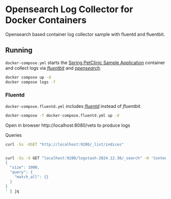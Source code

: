 # Opensearch Log Collector for Docker Containers

Opensearch based container log collector sample with fluentd and fluentbit.

## Running

`docker-compose.yml` starts the [Spring PetClinic Sample Application](https://github.com/spring-projects/spring-petclinic) container and collect logs via [*fluentbit*](https://fluentbit.io/) and [*opensearch*](https://opensearch.org/).

```sh
docker compose up -d
docker compose logs -f
```

### Fluentd

`docker-compose.fluentd.yml` includes [*fluentd*](https://www.fluentd.org/) instead of *fluentbit*.

```sh
docker-compose -f docker-compose.fluentd.yml up -d
```

Open in browser http://localhost:8080/vets to produce logs

Queries
```sh
curl -Ss -XGET "http://localhost:9200/_list/indices"


curl -Ss -X GET "localhost:9200/logstash-2024.12.30/_search" -H 'Content-Type: application/json' -d'
{
  "size": 1000,
  "query": {
    "match_all": {}
  }
}
' | jq
```
